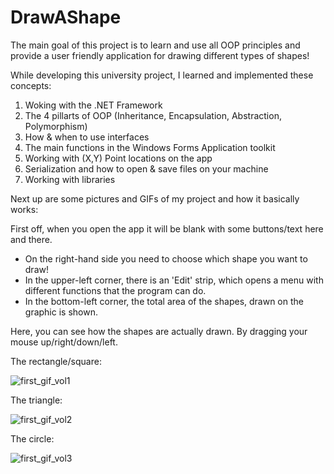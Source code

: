 # DrawAShape
The main goal of this project is to learn and use all OOP principles and provide a user friendly application for drawing different types of shapes!

While developing this university project, I learned and implemented these concepts:

1. Woking with the .NET Framework
2. The 4 pillarts of OOP (Inheritance, Encapsulation, Abstraction, Polymorphism)
3. How & when to use interfaces
4. The main functions in the Windows Forms Application toolkit
5. Working with (X,Y) Point locations on the app
6. Serialization and how to open & save files on your machine
7. Working with libraries

Next up are some pictures and GIFs of my project and how it basically works:

First off, when you open the app it will be blank with some buttons/text here and there.
- On the right-hand side you need to choose which shape you want to draw!
- In the upper-left corner, there is an 'Edit' strip, which opens a menu with different functions that the program can do.
- In the bottom-left corner, the total area of the shapes, drawn on the graphic is shown.

Here, you can see how the shapes are actually drawn. By dragging your mouse up/right/down/left.

The rectangle/square:

![first_gif_vol1](https://user-images.githubusercontent.com/76811860/123093597-8d5cf700-d434-11eb-88cf-8cefd1de91ff.gif)

The triangle:

![first_gif_vol2](https://user-images.githubusercontent.com/76811860/123093801-c5643a00-d434-11eb-8afb-4ae460d599a8.gif)

The circle:

![first_gif_vol3](https://user-images.githubusercontent.com/76811860/123093908-ec227080-d434-11eb-9ca8-21520593868c.gif)

